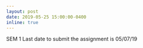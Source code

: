 ```yaml
---
layout: post
date: 2019-05-25 15:00:00-0400
inline: true
---
```


SEM 1 Last date to submit the assignment is 05/07/19
